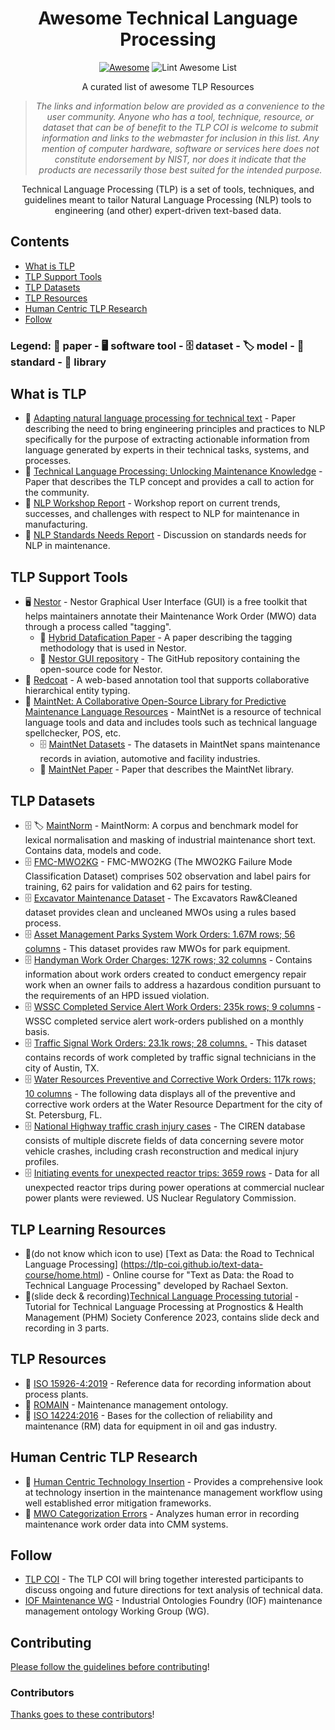 <div align="center">

<!-- title -->

<!--lint ignore no-dead-urls-->
# Awesome Technical Language Processing 
[![Awesome](https://awesome.re/badge.svg)](https://awesome.re) ![Lint Awesome List](https://github.com/TLP-COI/awesome-tlp/workflows/Lint%20Awesome%20List/badge.svg)

<!-- subtitle -->
A curated list of awesome TLP Resources
<!-- image -->

<!-- <a href="" target="_blank" rel="noopener noreferrer">
  <img src="" />
</a> -->

<!-- description -->

> *The links and information below are provided as a convenience to the user community. Anyone who has a tool, technique, resource, or dataset that can be of benefit to the TLP COI is welcome to submit information and links to the webmaster for inclusion in this list. Any mention of computer hardware, software or services here does not constitute endorsement by NIST, nor does it indicate that the products are necessarily those best suited for the intended purpose.* 

Technical Language Processing (TLP) is a set of tools, techniques, and guidelines meant to tailor Natural Language Processing (NLP) tools to engineering (and other) expert-driven text-based data.

</div>

<!-- TOC -->

## Contents

- [What is TLP](#what-is-tlp)
- [TLP Support Tools](#tlp-support-tools)
- [TLP Datasets](#tlp-datasets)
- [TLP Resources](#tlp-resources)
- [Human Centric TLP Research](#human-centric-tlp-research)
- [Follow](#follow)

### Legend: 📃 paper - 🖥️ software tool - 🗄️ dataset - 🏷️ model - 📘 standard - 🔌 library 

<!-- CONTENT -->

## What is TLP

- 📃 [Adapting natural language processing for technical text](https://www.nist.gov/publications/adapting-natural-language-processing-technical-text) - Paper describing the need to bring engineering principles and practices to NLP specifically for the purpose of extracting actionable information from language generated by experts in their technical tasks, systems, and processes.
- 📃 [Technical Language Processing: Unlocking Maintenance Knowledge](https://www.nist.gov/publications/technical-language-processing-unlocking-maintenance-knowledge) - Paper that describes the TLP concept and provides a call to action for the community. 
- 📃 [NLP Workshop Report](https://www.nist.gov/publications/summary-report-standards-requirements-gathering-workshop-natural-language-analysis) - Workshop report on current trends, successes, and challenges with respect to NLP for maintenance in manufacturing.
- 📃 [NLP Standards Needs Report](https://www.nist.gov/publications/standards-needs-maintenance-work-order-analysis-manufacturing) - Discussion on standards needs for NLP in maintenance.

## TLP Support Tools

- 🖥️ [Nestor](https://www.nist.gov/services-resources/software/nestor) - Nestor Graphical User Interface (GUI) is a free toolkit that helps maintainers annotate their Maintenance Work Order (MWO) data through a process called "tagging".
  - 📃 [Hybrid Datafication Paper](https://www.nist.gov/publications/hybrid-datafication-maintenance-logs-ai-assisted-human-tags) - A paper describing the tagging methodology that is used in Nestor.
  - 🔌 [Nestor GUI repository](https://github.com/usnistgov/nestor) - The GitHub repository containing the open-source code for Nestor.     
- 🔌 [Redcoat](https://github.com/Michael-Stewart-Webdev/redcoat) - A web-based annotation tool that supports collaborative hierarchical entity typing. 
- 🔌 [MaintNet: A Collaborative Open-Source Library for Predictive
Maintenance Language Resources](https://people.rit.edu/fa3019/MaintNet/index.html) - MaintNet is a resource of technical language tools and data and includes tools such as technical language spellchecker, POS, etc.
  - 🗄️ [MaintNet Datasets](https://people.rit.edu/fa3019/MaintNet/datasets.html) - The datasets in MaintNet spans maintenance records in aviation, automotive and facility industries.
  - 📃 [MaintNet Paper](https://arxiv.org/abs/2005.12443) - Paper that describes the MaintNet library. 


## TLP Datasets

- 🗄️ 🏷️ [MaintNorm](https://github.com/nlp-tlp/maintnorm) - MaintNorm: A corpus and benchmark model for lexical normalisation and masking of industrial maintenance short text.  Contains data, models and code.
- 🗄️ [FMC-MWO2KG](https://paperswithcode.com/dataset/fmc-mwo2kg) - FMC-MWO2KG (The MWO2KG Failure Mode Classification Dataset) comprises 502 observation and label pairs for training, 62 pairs for validation and 62 pairs for testing.
- 🗄️ [Excavator Maintenance Dataset](https://prognosticsdl.systemhealthlab.com/dataset/excavator-maintenance-work-order-data) - The Excavators Raw&Cleaned dataset provides clean and uncleaned MWOs using a rules based process.
- 🗄️ [Asset Management Parks System Work Orders: 1.67M rows; 56 columns](https://data.cityofnewyork.us/Environment/Asset-Management-Parks-System-AMPS-Work-Orders/8sdw-8vja) - This dataset provides raw MWOs for park equipment. 
- 🗄️ [Handyman Work Order Charges: 127K rows; 32 columns](https://data.cityofnewyork.us/Housing-Development/Handyman-Work-Order-HWO-Charges/sbnd-xujn) - Contains information about work orders created to conduct emergency repair work when an owner fails to address a hazardous condition pursuant to the requirements of an HPD issued violation.  
- 🗄️ [WSSC Completed Service Alert Work Orders: 235k rows; 9 columns](https://data.montgomerycountymd.gov/Community-Recreation/WSSC-Completed-Service-Alert-Work-Orders/4tjk-62h7) - WSSC completed service alert work-orders published on a monthly basis. 
- 🗄️ [Traffic Signal Work Orders: 23.1k rows; 28 columns.](https://data.austintexas.gov/Transportation-and-Mobility/Traffic-Signal-Work-Orders/hst3-hxcz) - This dataset contains records of work completed by traffic signal technicians in the city of Austin, TX.  
- 🗄️ [Water Resources Preventive and Corrective Work Orders: 117k rows; 10 columns](https://stat.stpete.org/Public-Works/Water-Resources-Preventive-and-Corrective-Work-Ord/2pyj-nbxk) - The following data displays all of the preventive and corrective work orders at the Water Resource Department for the city of St. Petersburg, FL.  
- 🗄️ [National Highway traffic crash injury cases](https://one.nhtsa.gov/Research/Crash-Injury-Research-(CIREN)/Data:) - The CIREN database consists of multiple discrete fields of data concerning severe motor vehicle crashes, including crash reconstruction and medical injury profiles. 
- 🗄️ [Initiating events for unexpected reactor trips: 3659 rows](https://nrcoe.inl.gov/InitEvent/) - Data for all unexpected reactor trips during power operations at commercial nuclear power plants were reviewed.  US Nuclear Regulatory Commission.  

## TLP Learning Resources
- 📃(do not know which icon to use) [Text as Data: the Road to Technical Language Processing] (https://tlp-coi.github.io/text-data-course/home.html) - Online course for "Text as Data: the Road to Technical Language Processing" developed by Rachael Sexton.  
- 📃(slide deck & recording)[Technical Language Processing tutorial](https://phm2023.phmsociety.org/tutorials/) - Tutorial for Technical Language Processing at Prognostics & Health Management (PHM) Society Conference 2023, contains slide deck and recording in 3 parts.


## TLP Resources 
- 📘 [ISO 15926-4:2019](https://www.iso.org/standard/73830.html) - Reference data for recording information about process plants. 
- 📃 [ROMAIN](https://content.iospress.com/articles/applied-ontology/ao190208) - Maintenance management ontology.
- 📘 [ISO 14224:2016](https://www.iso.org/obp/ui/#iso:std:iso:14224:en) - Bases for the collection of reliability and maintenance (RM) data for equipment in oil and gas industry.

## Human Centric TLP Research
- 📃 [Human Centric Technology Insertion](https://www.nist.gov/publications/where-do-we-start-guidance-technology-implementation-maintenance-management-0) - Provides a comprehensive look at technology insertion in the maintenance management workflow using well established error mitigation frameworks. 
- 📃 [MWO Categorization  Errors](https://www.nist.gov/publications/categorization-errors-data-entry-maintenance-work-orders) - Analyzes human error in recording maintenance work order data into CMM systems. 


<!-- END CONTENT -->

## Follow

<!-- list people worth following on social sites (twitter, linkedin, github, youtube etc.) -->

- [TLP COI](https://www.nist.gov/el/tlp-coi) - The TLP COI will bring together interested participants to discuss ongoing and future directions for text analysis of technical data.  
- [IOF Maintenance WG](https://www.industrialontologies.org/maintenance-wg/) - Industrial Ontologies Foundry (IOF) maintenance management ontology Working Group (WG). 


## Contributing

[Please follow the guidelines before contributing](contributing.md)!

### Contributors

[Thanks goes to these contributors](https://github.com/TLP-COI/awesome-tlp/graphs/contributors)! 
